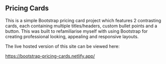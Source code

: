 ## Pricing Cards

This is a simple Bootstrap pricing card project which features 2 contrasting cards, each containing multiple titles/headers, custom bullet points and a button. This was built to refamiliarise myself with using Bootstrap for creating professional looking, appealing and responsive layouts.

The live hosted version of this site can be viewed here:

https://bootstrap-pricing-cards.netlify.app/